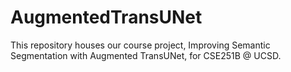 # AugmentedTransUNet
This repository houses our course project, Improving Semantic Segmentation with Augmented TransUNet, for CSE251B @ UCSD.
